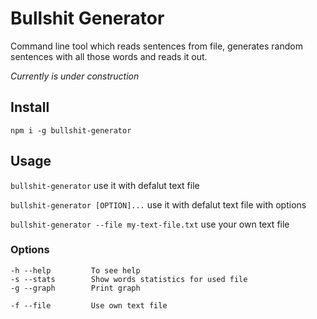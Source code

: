 # Bullshit Generator

Command line tool which reads sentences from file, generates random sentences with all those words and reads it out.

_Currently is under construction_

## Install

`npm i -g bullshit-generator`

## Usage


`bullshit-generator` use it with defalut text file

`bullshit-generator [OPTION]...` use it with defalut text file with options

`bullshit-generator --file my-text-file.txt` use your own text file

### Options

```
-h --help         To see help
-s --stats        Show words statistics for used file
-g --graph        Print graph

-f --file         Use own text file
```
